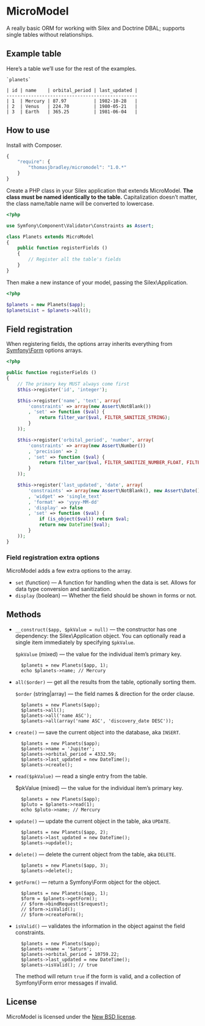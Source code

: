 # MicroModel

A really basic ORM for working with Silex and Doctrine DBAL;
supports single tables without relationships.

## Example table

Here’s a table we’ll use for the rest of the examples.

	`planets`

	| id | name    | orbital_period | last_updated |
	------------------------------------------------
	| 1  | Mercury | 87.97          | 1982-10-28   |
	| 2  | Venus   | 224.70         | 1980-05-21   |
	| 3  | Earth   | 365.25         | 1981-06-04   |

## How to use

Install with Composer.

```js
{
	"require": {
		"thomasjbradley/micromodel": "1.0.*"
	}
}
```

Create a PHP class in your Silex application that extends MicroModel.
**The class must be named identically to the table.**
Capitalization doesn’t matter, the class name/table name will be converted to lowercase.

```php
<?php

use Symfony\Component\Validator\Constraints as Assert;

class Planets extends MicroModel
{
	public function registerFields ()
	{
		// Register all the table's fields
	}
}
```

Then make a new instance of your model, passing the Silex\Application.

```php
<?php

$planets = new Planets($app);
$planetsList = $planets->all();
```

## Field registration

When registering fields,
the options array inherits everything from [Symfony\Form](http://symfony.com/doc/current/book/forms.html) options arrays.

```php
<?php

public function registerFields ()
{
	// The primary key MUST always come first
	$this->register('id', 'integer');

	$this->register('name', 'text', array(
		'constraints' => array(new Assert\NotBlank())
		, 'set' => function ($val) {
			return filter_var($val, FILTER_SANITIZE_STRING);
		}
	));

	$this->register('orbital_period', 'number', array(
		'constraints' => array(new Assert\Number())
		, 'precision' => 2
		, 'set' => function ($val) {
			return filter_var($val, FILTER_SANITIZE_NUMBER_FLOAT, FILTER_FLAG_ALLOW_FRACTION);
		}
	));

	$this->register('last_updated', 'date', array(
		'constraints' => array(new Assert\NotBlank(), new Assert\Date())
		, 'widget' => 'single_text'
		, 'format' => 'yyyy-MM-dd'
		, 'display' => false
		, 'set' => function ($val) {
			if (is_object($val)) return $val;
			return new DateTime($val);
		}
	));
}
```

### Field registration extra options

MicroModel adds a few extra options to the array.

- `set` (function) — A function for handling when the data is set.
	Allows for data type conversion and sanitization.
- `display` (boolean) — Whether the field should be shown in forms or not.

## Methods

- `__construct($app, $pkValue = null)` — the constructor has one dependency: the Silex\Application object.
	You can optionally read a single item immediately by specifying `$pkValue`.

	`$pkValue` (mixed) — the value for the individual item’s primary key.

		$planets = new Planets($app, 1);
		echo $planets->name; // Mercury

- `all($order)` — get all the results from the table, optionally sorting them.

	`$order` (string|array) — the field names & direction for the order clause.

		$planets = new Planets($app);
		$planets->all();
		$planets->all('name ASC');
		$planets->all(array('name ASC', 'discovery_date DESC'));

- `create()` — save the current object into the database, aka `INSERT`.

		$planets = new Planets($app);
		$planets->name = 'Jupiter';
		$planets->orbital_period = 4332.59;
		$planets->last_updated = new DateTime();
		$planets->create();

- `read($pkValue)` — read a single entry from the table.

	$pkValue (mixed) — the value for the individual item’s primary key.

		$planets = new Planets($app);
		$pluto = $planets->read(1);
		echo $pluto->name; // Mercury

- `update()` — update the current object in the table, aka `UPDATE`.

		$planets = new Planets($app, 2);
		$planets->last_updated = new DateTime();
		$planets->update();

- `delete()` — delete the current object from the table, aka `DELETE`.

		$planets = new Planets($app, 3);
		$planets->delete();

- `getForm()` — return a Symfony\Form object for the object.

		$planets = new Planets($app, 1);
		$form = $planets->getForm();
		// $form->bindRequest($request);
		// $form->isValid();
		// $form->createForm();

- `isValid()` — validates the information in the object against the field constraints.

		$planets = new Planets($app);
		$planets->name = 'Saturn';
		$planets->orbital_period = 10759.22;
		$planets->last_updated = new DateTime();
		$planets->isValid(); // true

	The method will return `true` if the form is valid, and a collection of Symfony\Form error messages if invalid.

## License

MicroModel is licensed under the [New BSD license](https://github.com/thomasjbradley/micromodel/blob/master/NEW-BSD-LICENSE.txt).
